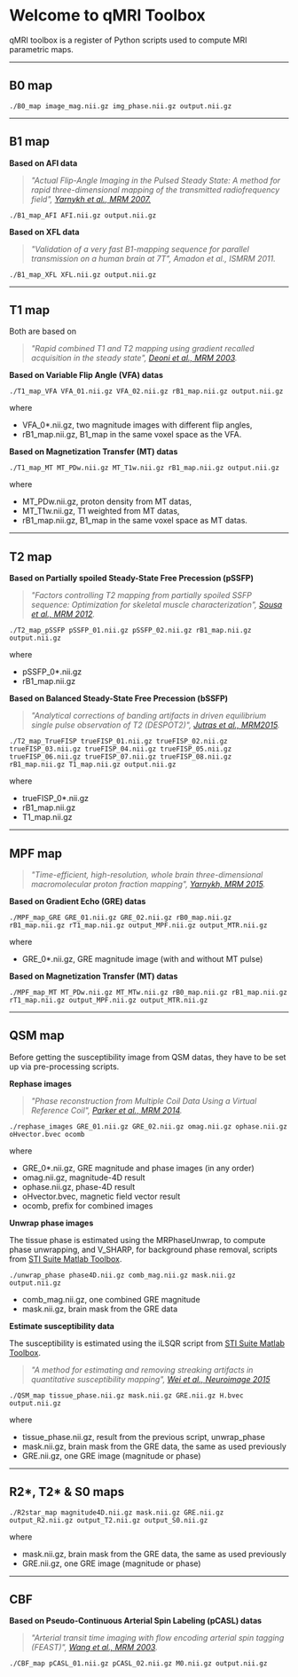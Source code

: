 # Welcome to qMRI Toolbox

qMRI toolbox is a register of Python scripts used to compute MRI parametric maps.

----
## B0 map


    ./B0_map image_mag.nii.gz img_phase.nii.gz output.nii.gz


----
## B1 map
 
**Based on AFI data**

>*"Actual Flip-Angle Imaging in the Pulsed Steady State: A method for rapid three-dimensional mapping of the transmitted radiofrequency field",  [Yarnykh et al., MRM 2007.](https://onlinelibrary.wiley.com/doi/pdf/10.1002/mrm.21120)*

    ./B1_map_AFI AFI.nii.gz output.nii.gz


**Based on XFL data**

> *"Validation of a very fast B1-mapping sequence for parallel transmission on a human brain at 7T", Amadon et al., ISMRM 2011.* 

    ./B1_map_XFL XFL.nii.gz output.nii.gz



----
## T1 map

Both are based on 
>*"Rapid combined T1 and T2 mapping using gradient recalled acquisition in the steady state", [Deoni et al., MRM 2003](https://onlinelibrary.wiley.com/doi/full/10.1002/mrm.10407).*

**Based on Variable Flip Angle (VFA) datas**

    ./T1_map_VFA VFA_01.nii.gz VFA_02.nii.gz rB1_map.nii.gz output.nii.gz

where

* VFA\_0*.nii.gz, two magnitude images with different flip angles, 
* rB1\_map.nii.gz, B1\_map in the same voxel space as the VFA.

**Based on Magnetization Transfer (MT) datas**

    ./T1_map_MT MT_PDw.nii.gz MT_T1w.nii.gz rB1_map.nii.gz output.nii.gz

where

* MT\_PDw.nii.gz, proton density from MT datas,
* MT\_T1w.nii.gz, T1 weighted from MT datas,
* rB1\_map.nii.gz, B1\_map in the same voxel space as MT datas.

----
## T2 map

**Based on Partially spoiled Steady-State Free Precession (pSSFP)**

> *"Factors controlling T2 mapping from partially spoiled SSFP sequence: Optimization for skeletal muscle characterization", [Sousa et al., MRM 2012](https://www.ncbi.nlm.nih.gov/pubmed/22189505).*

    ./T2_map_pSSFP pSSFP_01.nii.gz pSSFP_02.nii.gz rB1_map.nii.gz output.nii.gz

where

* pSSFP\_0*.nii.gz 
* rB1\_map.nii.gz

**Based on Balanced Steady-State Free Precession (bSSFP)**

> *"Analytical corrections of banding artifacts in driven equilibrium single pulse observation of T2 (DESPOT2)", [Jutras et al., MRM2015](https://onlinelibrary.wiley.com/doi/abs/10.1002/mrm.26074).*

    ./T2_map_TrueFISP trueFISP_01.nii.gz trueFISP_02.nii.gz trueFISP_03.nii.gz trueFISP_04.nii.gz trueFISP_05.nii.gz trueFISP_06.nii.gz trueFISP_07.nii.gz trueFISP_08.nii.gz rB1_map.nii.gz T1_map.nii.gz output.nii.gz

where

* trueFISP\_0*.nii.gz 
* rB1\_map.nii.gz 
* T1\_map.nii.gz 

----
## MPF map

> *"Time-efficient, high-resolution, whole brain three-dimensional macromolecular proton fraction mapping", [Yarnykh, MRM 2015](https://www.ncbi.nlm.nih.gov/pmc/articles/PMC4688249/).*

**Based on Gradient Echo (GRE) datas**

    ./MPF_map_GRE GRE_01.nii.gz GRE_02.nii.gz rB0_map.nii.gz rB1_map.nii.gz rT1_map.nii.gz output_MPF.nii.gz output_MTR.nii.gz

where

* GRE\_0*.nii.gz, GRE magnitude image (with and without MT pulse)


**Based on Magnetization Transfer (MT) datas**

    ./MPF_map_MT MT_PDw.nii.gz MT_MTw.nii.gz rB0_map.nii.gz rB1_map.nii.gz rT1_map.nii.gz output_MPF.nii.gz output_MTR.nii.gz

----
## QSM map

Before getting the susceptibility image from QSM datas, they have to be set up via pre-processing scripts.

**Rephase images**

> *"Phase reconstruction from Multiple Coil Data Using a Virtual Reference Coil", [Parker et al., MRM 2014](https://www.ncbi.nlm.nih.gov/pubmed/24006172).*

    ./rephase_images GRE_01.nii.gz GRE_02.nii.gz omag.nii.gz ophase.nii.gz oHvector.bvec ocomb

where

* GRE\_0*.nii.gz, GRE magnitude and phase images (in any order)
* omag.nii.gz, magnitude-4D result
* ophase.nii.gz, phase-4D result
* oHvector.bvec, magnetic field vector result
* ocomb, prefix for combined images


**Unwrap phase images**

The tissue phase is estimated using the MRPhaseUnwrap, to compute phase unwrapping, and V_SHARP, for background phase removal, scripts from [STI Suite Matlab Toolbox](https://people.eecs.berkeley.edu/~chunlei.liu/software.html).

    ./unwrap_phase phase4D.nii.gz comb_mag.nii.gz mask.nii.gz output.nii.gz

* comb\_mag.nii.gz, one combined GRE magnitude
* mask.nii.gz, brain mask from the GRE data

**Estimate susceptibility data**

The susceptibility is estimated using the iLSQR script from [STI Suite Matlab Toolbox](https://people.eecs.berkeley.edu/~chunlei.liu/software.html).

> *"A method for estimating and removing streaking artifacts in quantitative susceptibility mapping", [Wei et al., Neuroimage 2015](https://www.ncbi.nlm.nih.gov/pmc/articles/PMC4406048/pdf/nihms678361.pdf)*

    ./QSM_map tissue_phase.nii.gz mask.nii.gz GRE.nii.gz H.bvec output.nii.gz

where

* tissue\_phase.nii.gz, result from the previous script, unwrap_phase
* mask.nii.gz, brain mask from the GRE data, the same as used previously
* GRE.nii.gz, one GRE image (magnitude or phase)

----
## R2\*, T2\* & S0 maps

    ./R2star_map magnitude4D.nii.gz mask.nii.gz GRE.nii.gz output_R2.nii.gz output_T2.nii.gz output_S0.nii.gz
where
    
* mask.nii.gz, brain mask from the GRE data, the same as used previously
* GRE.nii.gz, one GRE image (magnitude or phase)

----
## CBF

**Based on Pseudo-Continuous Arterial Spin Labeling (pCASL) datas**

> *"Arterial transit time imaging with flow encoding arterial spin tagging (FEAST)", [Wang et al., MRM 2003](https://onlinelibrary.wiley.com/doi/pdf/10.1002/mrm.10559).*
    
    ./CBF_map pCASL_01.nii.gz pCASL_02.nii.gz M0.nii.gz output.nii.gz

